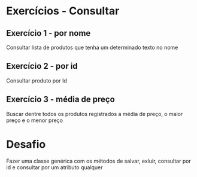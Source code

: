 # Exercícios - Consultar

## Exercício 1 - por nome

Consultar lista de produtos que tenha um determinado texto no nome

## Exercício 2 - por id

Consultar produto por Id

## Exercício 3 - média de preço

Buscar dentre todos os produtos registrados a média de preço, o maior preço e o menor preço

# Desafio

Fazer uma classe genérica com os métodos de salvar, exluir, consultar por id e consultar por um atributo qualquer
